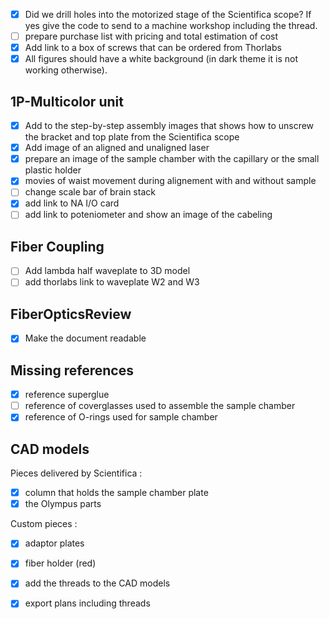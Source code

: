 - [X] Did we drill holes into the motorized stage of the Scientifica scope? If yes give the code to send to a machine workshop including the thread.
- [ ] prepare purchase list with pricing and total estimation of cost
- [x] Add link to a box of screws that can be ordered from Thorlabs
- [x] All figures should have a white background (in dark theme it is not working otherwise).

## 1P-Multicolor unit
- [x] Add to the step-by-step assembly images that shows how to unscrew the bracket and top plate from the Scientifica scope
- [x] Add image of an aligned and unaligned laser
- [x] prepare an image of the sample chamber with the capillary or the small plastic holder 
- [x] movies of waist movement during alignement with and without sample
- [ ] change scale bar of brain stack
- [x] add link to NA I/O card
- [ ] add link to poteniometer and show an image of the cabeling 

## Fiber Coupling
- [ ] Add lambda half waveplate to 3D model
- [ ] add thorlabs link to waveplate W2 and W3

## FiberOpticsReview
- [x] Make the document readable

## Missing references
- [x] reference superglue 
- [ ] reference of coverglasses used to assemble the sample chamber
- [x] reference of O-rings used for sample chamber

## CAD models

Pieces delivered by Scientifica :
- [X] column that holds the sample chamber plate
- [X] the Olympus parts

Custom pieces :
- [X] adaptor plates
- [X] fiber holder (red)
- [X] add the threads to the CAD models
- [X] export plans including threads



